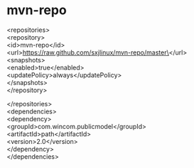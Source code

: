 # mvn-repo

\<repositories\>  
  \<repository\>  
    \<id\>mvn-repo\</id\>  
    \<url\>https://raw.github.com/sxjlinux/mvn-repo/master\</url\>  
    \<snapshots\>  
      \<enabled>true\</enabled\>  
        \<updatePolicy\>always\</updatePolicy\>  
     \</snapshots\>  
  \</repository\> 
  
\</repositories\>  
\<dependencies\>  
    \<dependency\>  
      \<groupId\>com.wincom.publicmodel\</groupId\>  
        \<artifactId\>path\</artifactId\>  
        \<version\>2.0\</version\>  
    \</dependency\>  
\</dependencies\>  

